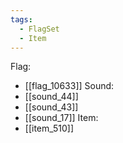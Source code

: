 ```yaml
---
tags:
  - FlagSet
  - Item
---
```

Flag:
- [[flag_10633]]
Sound:
- [[sound_44]]
- [[sound_43]]
- [[sound_17]]
Item:
- [[item_510]]
